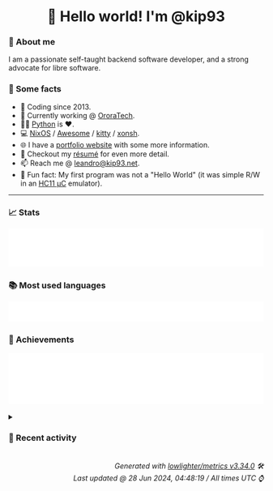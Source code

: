 <!-- README template, populated using this action:
     https://github.com/kip93/kip93/blob/main/.github/workflows/readme.yml. -->

<h1 align="center">👋 Hello world! I'm @kip93</h1> <!-- LOGIN => username -->

### 👤 About me

I am a passionate self-taught backend software developer, and a strong advocate for libre software.


### 💬 Some facts

* 📅 Coding since 2013.
* 💼 Currently working @ [OroraTech](https://ororatech.com/).
* 👨‍💻 [Python](https://github.com/search?q=user%3Akip93&l=python) is ❤️. <!-- LOGIN => username -->
* 💻 [NixOS](https://github.com/NixOS/) /
     [Awesome](https://github.com/awesomeWM/) /
     [kitty](https://github.com/kovidgoyal/kitty/) /
     [xonsh](https://github.com/xonsh/).
* 🌐 I have a [portfolio website](https://kip93.net/) with some more information.
* 📝 Checkout my [résumé](https://kip93.net/resume/) for even more detail.
* 📫 Reach me @ [leandro@kip93.net](mailto:leandro@kip93.net).
* 🎲 Fun fact: My first program was not a "Hello World" (it was simple R/W in an [HC11 µC](https://en.wikipedia.org/wiki/68HC11) emulator).


-----------------------------------------------------------------------------------------------------------------------


### 📈 Stats

![](./stats.svg)


### 📚 Most used languages <!-- by percentage, in decreasing order -->

![](./languages.svg)


### 🏅 Achievements

![](./achievements.svg)


<details> <!-- Last activity -->
<!-- Almost verbatim copy of https://github.com/lowlighter/metrics/blob/latest/source/templates/markdown/partials/activity.ejs, but restructured to be foldable. -->
<summary><h3>📰 Recent activity</h3></summary>

* 💬 Commented on [#293002 python311Packages.flask-simpleldap: init at 2.0.0](https://github.com/NixOS/nixpkgs/pull/293002) from [NixOS/nixpkgs](https://github.com/NixOS/nixpkgs)
  * *On 24 Jun 2024, 20:17:20*
* 🔍 Reviewed [#293002 python311Packages.flask-simpleldap: init at 2.0.0](https://github.com/NixOS/nixpkgs/pull/293002) in [NixOS/nixpkgs](https://github.com/NixOS/nixpkgs)
  * *On 24 Jun 2024, 20:17:21*
* ➡️ Pushed 1 commit in [kip93/nixpkgs](https://github.com/kip93/nixpkgs) on branch `chore/add-flask-simpleldap`
  * [#96a417f](https://github.com/kip93/nixpkgs/commit/96a417f) python311Packages.flask-simpleldap: init at 2.0.0
  * *On 24 Jun 2024, 20:16:19*
* ➡️ Pushed 10000 commits in [kip93/nixpkgs](https://github.com/kip93/nixpkgs) on branch `master`
  * [#be71e3f](https://github.com/kip93/nixpkgs/commit/be71e3f) Merge pull request #319539 from CrackTC/master

obsidian: add commandLineArgs
  * [#4eff4c0](https://github.com/kip93/nixpkgs/commit/4eff4c0) Merge pull request #321094 from jopejoe1/merge-catppuccin-fcitx5

catppuccin-fcitx5: merge with fcitx5-catppuccin
  * [#8034fbb](https://github.com/kip93/nixpkgs/commit/8034fbb) mpd-notification: 0.8.7 -&gt; 0.9.0
  * [#298e3cb](https://github.com/kip93/nixpkgs/commit/298e3cb) maintainers: remove arcayr
  * [#2f0a45e](https://github.com/kip93/nixpkgs/commit/2f0a45e) mitm6: remove arcayr from maintainers
  * [#3ac49bc](https://github.com/kip93/nixpkgs/commit/3ac49bc) nixos/bluemap: fix defaults issue with `services.bluemap.host`

The default for this value depends on `config.networking.domain`, which is typed as `types.nullOr types.str` in nixos/modules/tasks/network-interfaces.nix

As a result, the default for `services.bluemap.host` either has to be `types.nullOr types.str`, or we need to drop the default.

Based on PR feedback, this commit drops the default and requires configuration through the `services.bluemap.host` option.

While this is a breaking change, since the module is a month old, there should be very few users so far.
  * [#d2a0c85](https://github.com/kip93/nixpkgs/commit/d2a0c85) burpsuite: remove arcayr from maintainers
  * [#c3424ad](https://github.com/kip93/nixpkgs/commit/c3424ad) hmcl: fix gtk wrapping
  * [#b429742](https://github.com/kip93/nixpkgs/commit/b429742) Merge pull request #321399 from r-ryantm/auto-update/roddhjav-apparmor-rules

roddhjav-apparmor-rules: 0-unstable-2024-06-12 -&gt; 0-unstable-2024-06-16
  * [#6bb516d](https://github.com/kip93/nixpkgs/commit/6bb516d) nixos/gnome-keyring: enable gnome-keyring for fingerprint authentication&#39;

this should be enabled by default if fprintd is enabled
  * [#cfaa6e4](https://github.com/kip93/nixpkgs/commit/cfaa6e4) trufflehog: 3.78.1 -&gt; 3.78.2
  * [#86ebb22](https://github.com/kip93/nixpkgs/commit/86ebb22) typescript: 5.4.5 -&gt; 5.5.2
  * [#de50625](https://github.com/kip93/nixpkgs/commit/de50625) libdisplay-info: 0.1.1 -&gt; 0.2.0
  * [#fc5e4c4](https://github.com/kip93/nixpkgs/commit/fc5e4c4) signal-desktop-beta: 7.13.0-beta.1 -&gt; 7.14.0-beta.1
  * [#2e0b448](https://github.com/kip93/nixpkgs/commit/2e0b448) signal-desktop: 7.12.0 -&gt; 7.13.0
  * [#48d4001](https://github.com/kip93/nixpkgs/commit/48d4001) home-assistant-custom-lovelace-modules.android-tv-card: 3.8.0 -&gt; 3.8.1
  * [#ce0391c](https://github.com/kip93/nixpkgs/commit/ce0391c) function-runner: 5.1.0 -&gt; 5.1.2
  * [#bf16600](https://github.com/kip93/nixpkgs/commit/bf16600) roddhjav-apparmor-rules: 0-unstable-2024-06-12 -&gt; 0-unstable-2024-06-16
  * [#b05e29f](https://github.com/kip93/nixpkgs/commit/b05e29f) eigenmath: 3.26-unstable-2024-06-09 -&gt; 3.27-unstable-2024-06-20
  * [#d752d6a](https://github.com/kip93/nixpkgs/commit/d752d6a) cargo-dist: 0.15.0 -&gt; 0.16.0
  * *On 24 Jun 2024, 19:57:01*
</details>


<h6 align="right"><em>
    Generated with <a href="https://github.com/lowlighter/metrics/tree/latest/">lowlighter/metrics v3.34.0</a> 🛠️<br> <!-- VERSION => MAJOR.minor.patch -->
    Last updated @ 28 Jun 2024, 04:48:19 / All times UTC ⌚ <!-- meta.generated => DD/MM/YYYY, hh:mm -->
</em></h6>
